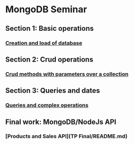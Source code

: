 # MongoDB Seminar


## Section 1: Basic operations
### [Creation and load of database](BasicOperations.md)

## Section 2: Crud operations
### [Crud methods with parameters over a collection](CrudOperations.md)

## Section 3: Queries and dates
### [Queries and complex operations](ComplexOperations.md)

## Final work: MongoDB/NodeJs API
### [Products and Sales API](TP Final/README.md)

